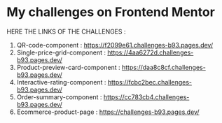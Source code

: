 # My challenges on Frontend Mentor

HERE THE LINKS OF THE CHALLENGES :
1. QR-code-component :
https://f2099e61.challenges-b93.pages.dev/
2. Single-price-grid-component :
https://4aa6272d.challenges-b93.pages.dev/
3. Product-preview-card-component :
https://daa8c8cf.challenges-b93.pages.dev/
4. Interactive-rating-component :
https://fcbc2bec.challenges-b93.pages.dev/
5. Order-summary-component :
https://cc783cb4.challenges-b93.pages.dev/
6. Ecommerce-product-page :
https://challenges-b93.pages.dev/
